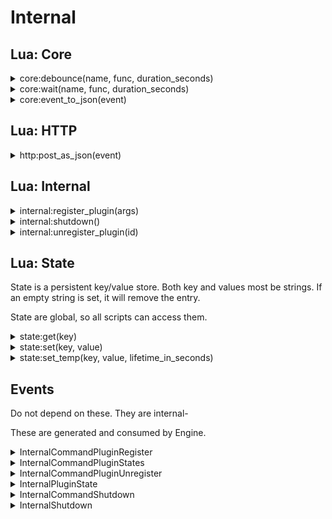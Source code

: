 ﻿# Internal

## Lua: Core

<details><summary>core:debounce(name, func, duration_seconds)</summary><br />
Debouncing a function ensures that it doesn’t get called too frequently. 

| Parameter        | Type     | Description                            |
|:-----------------|:--------:|:---------------------------------------|
| name             | string   | instance name (shared between scripts) |
| func             | function | function to invoke after duration      |
| duration_seconds | number   | duration before calling func           |

Everytime debounce is called, the timer is reset back to the duration. If you 
call debounce with another name a new timer is configured. Names are global, 
meaning that different scripts can use the same timer.

```lua
local hello = function()
    ui:print("Hello world")
end

core:debounce("sample1", hello, 10)

-- 9 seconds later. Timer is reset to 10 seconds again.
core:debounce("sample1", hello, 10)

-- 10 seconds later will output "Hello world"
```

This function is aliased as ``debounce`` (deprecated)
</details>

<details><summary>core:wait(name, func, duration_seconds)</summary><br />
Wait will wait for a duration before calling the function. If you redefine the wait, it 
will not reset the timer. This is the difference between this and debounce.

| Parameter        | Type     | Description                            |
|:-----------------|:--------:|:---------------------------------------|
| name             | string   | instance name (shared between scripts) |
| func             | function | function to invoke after duration      |
| duration_seconds | number   | duration before calling func           |

```lua
local hello = function()
    ui:print("Hello world")
end

core:wait("sample1", hello, 10)
core:wait("sample1", hello, 2)

-- 10 seconds later will output "Hello world"
```

This function is aliased as ``wait`` (deprecated)
</details>

<details><summary>core:event_to_json(event)</summary><br />
Encodes an event as a json-string.

| Parameter | Type  | Description                       |
|:----------|:-----:|:----------------------------------|
| event     | Event | Event as received from Slipstream |

```lua
function handle(event)
    core::print(core::event_to_json(event))
end
```

This function is aliased as ``event_to_json`` (deprecated)
</details>

## Lua: HTTP

<details><summary>http:post_as_json(event)</summary><br />
Performs a HTTP Post with payload and appropiate content-type.

| Parameter | Type   | Description  |
|:----------|:------:|:-------------|
| url       | string | URL endpoint |
| body      | string | JSON content |

Result will be written to the log.

This function is aliased as ``post_as_json`` (deprecated)
</details>

## Lua: Internal

<details><summary>internal:register_plugin(args)</summary><br />
Load a plugin. Used primarily in init.lua

Args is a LUA table, with the following keys

| Parameter   | Type   | Mandatory | Description                         |
|:------------|:------:|:----------|:------------------------------------|
| plugin_id   | string | No        | plugin id (defaults to plugin_name) |
| plugin_name | string | Yes       | name of plugin                      |

```lua
internal:register_plugin({ plugin_name = "TwitchPlugin" })
internal:register_plugin({ plugin_id = "TwitchPlugin", plugin_name = "TwitchPlugin" })
```

This function publishes `InternalCommandPluginRegister` event, that is handled by Engine.

This function is aliased as ``register_plugin`` (deprecated)
</details>

<details><summary>internal:shutdown()</summary><br />
Shutsdown Slipstream

```lua
internal:shutdown()
```

This function publishes `InternalCommandShutdown` event, that is handled by Engine, that will
publish `InternalShutdown` if it allows the shutdown.
</details>

<details><summary>internal:unregister_plugin(id)</summary><br />
Removes a plugin

| Parameter | Type   | Description |
|:----------|:------:|:------------|
| id        | string | plugin id   |

```lua
internal:unregister_plugin("TwitchPlugin")
```

This function publishes `InternalCommandPluginUnregister` event, that is handled by Engine.


This function is aliased as ``unregister_plugin`` (deprecated)
</details>

## Lua: State

State is a persistent key/value store. Both key and values most be strings. 
If an empty string is set, it will remove the entry.

State are global, so all scripts can access them.

<details><summary>state:get(key)</summary><br />
Retrieves a value for a given key.

| Parameter | Type   | Description |
|:----------|:------:|:------------|
| key       | string |             |

```lua
core::print(state:get("hello"))
```

This function is aliased as ``get_state`` (deprecated)
</details>

<details><summary>state:set(key, value)</summary><br />
Set a key/value pair, overwriting any existing key.

| Parameter | Type   | Description |
|:----------|:------:|:------------|
| key       | string |             |
| value     | string |             |

```lua
state:set("hello", "world")
core::print(state:get("hello"))
```

This function is aliased as ``set_state`` (deprecated)
</details>

<details><summary>state:set_temp(key, value, lifetime_in_seconds)</summary><br />
Set a key/value pair, overwriting any existing key. It will be auto-removed after lifetime_in_seconds.

| Parameter           | Type   | Description |
|:--------------------|:------:|:------------|
| key                 | string |             |
| value               | string |             |
| lifetime_in_seconds | number |             |

```lua
state:set_temp("hello", "world", 10)
core::print(state:get("hello"))
```

This function is aliased as ``set_temp_state`` (deprecated)
</details>

## Events

Do not depend on these. They are internal-

These are generated and consumed by Engine.

<details><summary>InternalCommandPluginRegister</summary><br />
Request a plugin to be consumed

| Name            | Type    | Description                                                       |
|:----------------|:-------:|:------------------------------------------------------------------|
| EventType       | string  | `InternalCommandPluginRegister` (constant)                        |
| Uptime          | integer | Time of when the message was sent via Eventbus (in milliseconds). |
| Id              | string  | Id of the Plugin                                                  |
| PluginName      | string  | Name of the Plugin                                                |
| Configuration   | string  | JSON-encoded configuration                                        |

**JSON Example:**  
`{ "EventType": "InternalCommandPluginRegister", "Uptime":1742, "Id": "AudioPlugin", "PluginName": "AudioPlugin"}`
</details>

<details><summary>InternalCommandPluginStates</summary><br />
Request Engine to send state of all plugins

| Name            | Type    | Description                                                       |
|:----------------|:-------:|:------------------------------------------------------------------|
| EventType       | string  | `InternalCommandPluginStates` (constant)                          |
| Uptime          | integer | Time of when the message was sent via Eventbus (in milliseconds). |

**JSON Example:**
`{"EventType": "InternalCommandPluginStates"}`
</details>

<details><summary>InternalCommandPluginUnregister</summary><br />
Request a plugin to be removed

| Name            | Type    | Description                                                       |
|:----------------|:-------:|:------------------------------------------------------------------|
| EventType       | string  | `InternalCommandPluginUnregister` (constant)                      |
| Uptime          | integer | Time of when the message was sent via Eventbus (in milliseconds). |
| Id              | string  | Id of the Plugin                                                  |

**JSON Example:**
`{"EventType": "InternalCommandPluginUnregister", "Uptime":1742, "Id": "AudioPlugin" }`
</details>

<details><summary>InternalPluginState</summary><br />
Show the state of a plugin. These are published when plugins are 
registered or unregistered or upon request.

| Name            | Type    | Description                                                       |
|:----------------|:-------:|:------------------------------------------------------------------|
| EventType       | string  | `InternalPluginState` (constant)                                  |
| Uptime          | integer | Time of when the message was sent via Eventbus (in milliseconds). |
| Id              | string  | Id of plugin                                                      |
| PluginName      | string  | Name of plugin                                                    |
| DisplayName     | string  | Friendly name of the plugin (defaults to PluginName)              |
| PluginStatus    | string  | `Registered` or `Unregistered`                                    |

**JSON Example:**
`{"EventType": "InternalPluginState", "Uptime":1742, "Id": "AudioPlugin", "PluginName": "AudioPlugin", "DisplayName": "AudioPlugin", "PluginStatus": "Registered"}`
</details>

<details><summary>InternalCommandShutdown</summary><br />
Request that Slipstream should shut down.

| Name            | Type    | Description                                                       |
|:----------------|:-------:|:------------------------------------------------------------------|
| EventType       | string  | `InternalCommandShutdown` (constant)                              |
| Uptime          | integer | Time of when the message was sent via Eventbus (in milliseconds). |

**JSON Example:**
`{"EventType":"InternalCommandShutdown","Uptime":18396}`
</details>

<details><summary>InternalShutdown</summary><br />
Slipstream is shutting down.

| Name            | Type    | Description                                                       |
|:----------------|:-------:|:------------------------------------------------------------------|
| EventType       | string  | `InternalShutdown` (constant)                                     |
| Uptime          | integer | Time of when the message was sent via Eventbus (in milliseconds). |

**JSON Example:**
`{"EventType":"InternalShutdown","Uptime":18396}`
</details>
